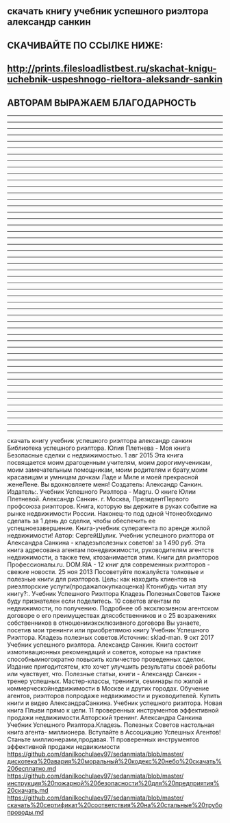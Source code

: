 скачать книгу учебник успешного риэлтора александр санкин
--------------------------------------------------
СКАЧИВАЙТЕ ПО ССЫЛКЕ НИЖЕ:
--------------------------------------------------
http://prints.filesloadlistbest.ru/skachat-knigu-uchebnik-uspeshnogo-rieltora-aleksandr-sankin
--------------------------------------------------
АВТОРАМ ВЫРАЖАЕМ БЛАГОДАРНОСТЬ
--------------------------------------------------
--------------------------------------------------
--------------------------------------------------
--------------------------------------------------
--------------------------------------------------
--------------------------------------------------
--------------------------------------------------
--------------------------------------------------
--------------------------------------------------
--------------------------------------------------
--------------------------------------------------
--------------------------------------------------
--------------------------------------------------
--------------------------------------------------
--------------------------------------------------
--------------------------------------------------
--------------------------------------------------
--------------------------------------------------
--------------------------------------------------
--------------------------------------------------
--------------------------------------------------
--------------------------------------------------
--------------------------------------------------
--------------------------------------------------
--------------------------------------------------
--------------------------------------------------
--------------------------------------------------
--------------------------------------------------
--------------------------------------------------
--------------------------------------------------
--------------------------------------------------
--------------------------------------------------
--------------------------------------------------
--------------------------------------------------
--------------------------------------------------
--------------------------------------------------
--------------------------------------------------
--------------------------------------------------
--------------------------------------------------
--------------------------------------------------
--------------------------------------------------
--------------------------------------------------
--------------------------------------------------
--------------------------------------------------
--------------------------------------------------
--------------------------------------------------
--------------------------------------------------
--------------------------------------------------
--------------------------------------------------
--------------------------------------------------
--------------------------------------------------
скачать книгу учебник успешного риэлтора александр санкин Библиотека успешного риэлтора. Юлия Плетнева - Моя книга Безопасные сделки с недвижимостью. 1 авг 2015  Эта книга посвящается моим драгоценным учителям, моим дорогимученикам, моим замечательным помощникам, моим родителям и брату,моим красавицам и умницам дочкам Ладе и Миле и моей прекрасной женеЛене. Вы вдохновляете меня! Создатель: Александр Санкин. Издатель:. Учебник Успешного Риэлтора - Magru. О книге Юлии Плетневой.  Александр Санкин. г. Москва, ПрезидентПервого профсоюза риэлторов. Книга, которую вы держите в руках событие на рынке недвижимости России. Наконец-то под одной  Чтонеобходимо сделать за 1 день до сделки, чтобы обеспечить ее успешноезавершение. Книга-учебник суперагента по аренде жилой недвижимости! Автор: СергейШулик. Учебник успешного риэлтора от Александра Санкина - кладезьполезных советов! за 1 490 руб. Эта книга адресована агентам понедвижимости, руководителям агентств недвижимости, а также тем, ктозанимается этим. Книги для риэлторов  Профессионалы.ru. DOM.RIA - 12 книг для современных риэлторов - cвежие новости. 25 ноя 2013  Посоветуйте пожалуйста толковые и полезные книги для риэлторов. Цель: как находить клиентов на риеэлторские услуги(продажапокупкаоценка) Ктонибудь читал эту книгу?:. Учебник Успешного Риэлтора Кладезь ПолезныхСоветов Также буду признателен если поделитесь. 10 советов агентам по недвижимости, по получению. Подробнее об эксклюзивном агентском договоре о его преимуществах длясобственников и о 25 возражениях собственников в отношенииэксклюзивного договора Вы узнаете, посетив мои тренинги или приобретямою книгу Учебник Успешного Риэлтора. Кладезь полезных советов.Источник: sklad-man. 9 окт 2017  Учебник успешного риэлтора. Александр Санкин. Книга состоит измотивационных рекомендаций и советов, которые на практике способнымногократно повысить количество проведенных сделок. Издание пригодитсятем, кто хочет улучшить результаты своей работы или чувствует, что. Полезные статьи, книги - Александр Санкин - тренер успешных. Мастер-классы, тренинги, семинары по жилой и коммерческойнедвижимости в Москве и других городах. Обучение агентов, риэлторов попродаже недвижимости и руководителей. Купить книги и видео АлександраСанкина. Учебник успешного риэлтора. Новая книга Плыви прямо к цели. 11 проверенных инструментов эффективной продажи недвижимости.Авторский тренинг. Александра Санкина  Учебник Успешного Риэлтора.Кладезь. Полезных Советов  настольная книга агента- миллионера. Вступайте в Ассоциацию Успешных Агентов!  Станьте миллионерами,продавая.
11 проверенных инструментов эффективной продажи недвижимости
https://github.com/danilkochulaev97/sedanmiata/blob/master/дискотека%20авария%20моральный%20кодекс%20небо%20скачать%20бесплатно.md
https://github.com/danilkochulaev97/sedanmiata/blob/master/инструкция%20пожарной%20безопасности%20для%20предприятия%20скачать.md
https://github.com/danilkochulaev97/sedanmiata/blob/master/скачать%20сертификат%20соответствия%20на%20стальные%20трубопроводы.md